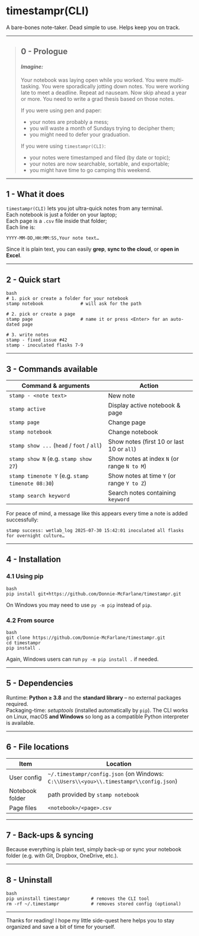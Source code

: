 # timestampr(CLI)

A bare-bones note-taker. Dead simple to use. Helps keep you on track.

---

>## 0 - Prologue
>
> #### *Imagine:*
> Your notebook was laying open while you worked. You were multi-tasking. You were sporadically jotting down notes. You were working late to meet a deadline. Repeat ad nauseam. Now skip ahead a year or more. You need to write a grad thesis based on those notes.
>
>If you were using pen and paper:
>- your notes are probably a mess;
>- you will waste a month of Sundays trying to decipher them;
>- you might need to defer your graduation.
>
>If you were using `timestampr(CLI)`:
>- your notes were timestamped and filed (by date or topic);
>- your notes are now searchable, sortable, and exportable;
>- you might have time to go camping this weekend.

---

## 1 - What it does

`timestampr(CLI)` lets you jot ultra-quick notes from any terminal.\
Each notebook is just a folder on your laptop;\
Each page is a `.csv` file inside that folder;\
Each line is:

```
YYYY-MM-DD,HH:MM:SS,Your note text…
```

Since it is plain text, you can easily **grep**, **sync to the cloud**, or **open in Excel**.

---

## 2 - Quick start

```
bash
# 1. pick or create a folder for your notebook
stamp notebook              # will ask for the path

# 2. pick or create a page
stamp page                  # name it or press <Enter> for an auto-dated page

# 3. write notes
stamp - fixed issue #42
stamp - inoculated flasks 7-9
```

---

## 3 - Commands available

| Command & arguments                                   | Action                                  |
| ----------------------------------------------------- | --------------------------------------- |
| `stamp - <note text>`                                 | New note                                |
| `stamp active`                                        | Display active notebook & page          |
| `stamp page`                                          | Change page                             |
| `stamp notebook`                                      | Change notebook                         |
| `stamp show ...` (`head` / `foot` / `all`)            | Show notes (first 10 or last 10 or `all`) |
| `stamp show N` (e.g. `stamp show 27`)                 | Show notes at index `N` (or range `N to M`) |
| `stamp timenote Y` (e.g. `stamp timenote 08:30`)      | Show notes at time `Y` (or range `Y to Z`)  |
| `stamp search keyword`                                | Search notes containing `keyword`       |

For peace of mind, a message like this appears every time a note is added successfully:

```
stamp success: wetlab_log 2025-07-30 15:42:01 inoculated all flasks for overnight culture…
```

---

## 4 - Installation

### 4.1 Using pip

```
bash
pip install git+https://github.com/Donnie-McFarlane/timestampr.git
```
On Windows you may need to use `py -m pip` instead of `pip`.

### 4.2 From source

```
bash
git clone https://github.com/Donnie-McFarlane/timestampr.git
cd timestampr
pip install .
```
Again, Windows users can run `py -m pip install .` if needed.

---

## 5 - Dependencies

Runtime: **Python ≥ 3.8** and the **standard library** – no external packages required.\
Packaging-time: *setuptools* (installed automatically by `pip`). The CLI works
on Linux, macOS **and Windows** so long as a compatible Python interpreter is
available.

---

## 6 - File locations

| Item            | Location                             |
| --------------- | ------------------------------------ |
| User config     | `~/.timestampr/config.json` (on Windows: `C:\\Users\\<you>\\.timestampr\\config.json`) |
| Notebook folder | path provided by `stamp notebook` |
| Page files      | `<notebook>/<page>.csv`              |

---

## 7 - Back-ups & syncing

Because everything is plain text, simply back-up or sync your notebook folder (e.g. with Git, Dropbox, OneDrive, etc.).

---

## 8 - Uninstall

```
bash
pip uninstall timestampr        # removes the CLI tool
rm -rf ~/.timestampr            # removes stored config (optional)
```

---

Thanks for reading! I hope my little side-quest here helps you to stay organized and save a bit of time for yourself.
